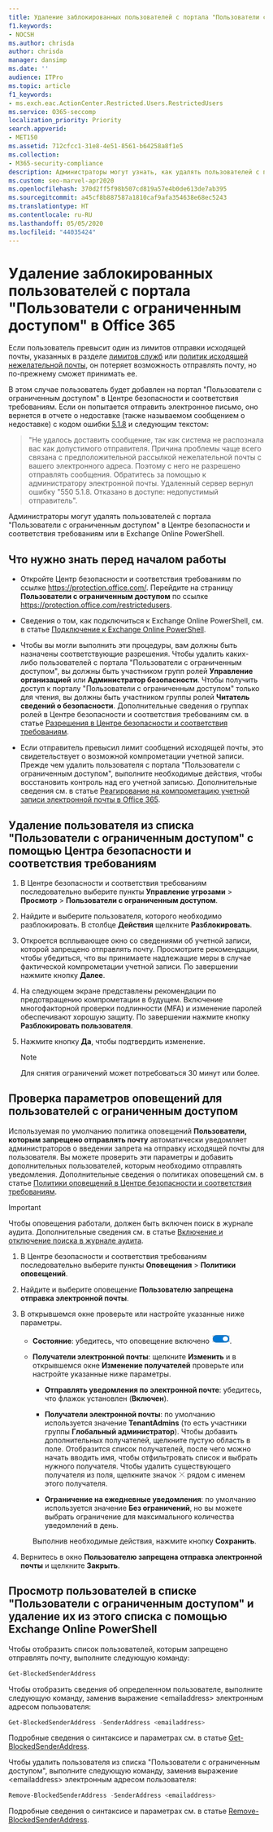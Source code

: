 ```yaml
---
title: Удаление заблокированных пользователей с портала "Пользователи с ограниченным доступом"
f1.keywords:
- NOCSH
ms.author: chrisda
author: chrisda
manager: dansimp
ms.date: ''
audience: ITPro
ms.topic: article
f1_keywords:
- ms.exch.eac.ActionCenter.Restricted.Users.RestrictedUsers
ms.service: O365-seccomp
localization_priority: Priority
search.appverid:
- MET150
ms.assetid: 712cfcc1-31e8-4e51-8561-b64258a8f1e5
ms.collection:
- M365-security-compliance
description: Администраторы могут узнать, как удалять пользователей с портала "Пользователи с ограниченным доступом" в Office 365. Пользователи попадают на портал "Пользователи с ограниченным доступом" за отправку исходящей нежелательной почты. Обычно это происходит в результате компрометации учетных записей.
ms.custom: seo-marvel-apr2020
ms.openlocfilehash: 370d2ff5f98b507cd819a57e4b0de613de7ab395
ms.sourcegitcommit: a45cf8b887587a1810caf9afa354638e68ec5243
ms.translationtype: HT
ms.contentlocale: ru-RU
ms.lasthandoff: 05/05/2020
ms.locfileid: "44035424"
---
```

# <a name="remove-blocked-users-from-the-restricted-users-portal-in-office-365"></a>Удаление заблокированных пользователей с портала "Пользователи с ограниченным доступом" в Office 365

Если пользователь превысит один из лимитов отправки исходящей почты, указанных в разделе [лимитов служб](https://docs.microsoft.com/office365/servicedescriptions/exchange-online-service-description/exchange-online-limits#sending-limits-across-office-365-options) или [политик исходящей нежелательной почты](configure-the-outbound-spam-policy.md), он потеряет возможность отправлять почту, но по-прежнему сможет принимать ее.

В этом случае пользователь будет добавлен на портал "Пользователи с ограниченным доступом" в Центре безопасности и соответствия требованиям. Если он попытается отправить электронное письмо, оно вернется в отчете о недоставке (также называемом сообщением о недоставке) с кодом ошибки [5.1.8](https://docs.microsoft.com/Exchange/mail-flow-best-practices/non-delivery-reports-in-exchange-online/fix-error-code-5-1-8-in-exchange-online) и следующим текстом:

> "Не удалось доставить сообщение, так как система не распознала вас как допустимого отправителя. Причина проблемы чаще всего связана с предположительной рассылкой нежелательной почты с вашего электронного адреса. Поэтому с него не разрешено отправлять сообщения.  Обратитесь за помощью к администратору электронной почты. Удаленный сервер вернул ошибку "550 5.1.8. Отказано в доступе: недопустимый отправитель".

Администраторы могут удалять пользователей с портала "Пользователи с ограниченным доступом" в Центре безопасности и соответствия требованиям или в Exchange Online PowerShell.

## <a name="what-do-you-need-to-know-before-you-begin"></a>Что нужно знать перед началом работы

- Откройте Центр безопасности и соответствия требованиям по ссылке <https://protection.office.com/>. Перейдите на страницу **Пользователи с ограниченным доступом** по ссылке <https://protection.office.com/restrictedusers>.

- Сведения о том, как подключиться к Exchange Online PowerShell, см. в статье [Подключение к Exchange Online PowerShell](https://docs.microsoft.com/powershell/exchange/exchange-online/connect-to-exchange-online-powershell/connect-to-exchange-online-powershell).

- Чтобы вы могли выполнить эти процедуры, вам должны быть назначены соответствующие разрешения. Чтобы удалить каких-либо пользователей с портала "Пользователи с ограниченным доступом", вы должны быть участником групп ролей **Управление организацией** или **Администратор безопасности**. Чтобы получить доступ к порталу "Пользователи с ограниченным доступом" только для чтения, вы должны быть участником группы ролей **Читатель сведений о безопасности**. Дополнительные сведения о группах ролей в Центре безопасности и соответствия требованиям см. в статье [Разрешения в Центре безопасности и соответствия требованиям](permissions-in-the-security-and-compliance-center.md).

- Если отправитель превысил лимит сообщений исходящей почты, это свидетельствует о возможной компрометации учетной записи. Прежде чем удалить пользователя с портала "Пользователи с ограниченным доступом", выполните необходимые действия, чтобы восстановить контроль над его учетной записью. Дополнительные сведения см. в статье [Реагирование на компрометацию учетной записи электронной почты в Office 365](responding-to-a-compromised-email-account.md).

## <a name="use-the-security--compliance-center-to-remove-a-user-from-the-restricted-users-list"></a>Удаление пользователя из списка "Пользователи с ограниченным доступом" с помощью Центра безопасности и соответствия требованиям

1. В Центре безопасности и соответствия требованиям последовательно выберите пункты **Управление угрозами** \> **Просмотр** \> **Пользователи с ограниченным доступом**.

2. Найдите и выберите пользователя, которого необходимо разблокировать. В столбце **Действия** щелкните **Разблокировать**.

3. Откроется всплывающее окно со сведениями об учетной записи, которой запрещено отправлять почту. Просмотрите рекомендации, чтобы убедиться, что вы принимаете надлежащие меры в случае фактической компрометации учетной записи. По завершении нажмите кнопку **Далее**.

4. На следующем экране представлены рекомендации по предотвращению компрометации в будущем. Включение многофакторной проверки подлинности (MFA) и изменение паролей обеспечивают хорошую защиту. По завершении нажмите кнопку **Разблокировать пользователя**.

5. Нажмите кнопку **Да**, чтобы подтвердить изменение.

   > [!NOTE]
   > Для снятия ограничений может потребоваться 30 минут или более.

## <a name="verify-the-alert-settings-for-restricted-users"></a>Проверка параметров оповещений для пользователей с ограниченным доступом

Используемая по умолчанию политика оповещений **Пользователи, которым запрещено отправлять почту** автоматически уведомляет администраторов о введении запрета на отправку исходящей почты для пользователя. Вы можете проверить эти параметры и добавить дополнительных пользователей, которым необходимо отправлять уведомления. Дополнительные сведения о политиках оповещений см. в статье [Политики оповещений в Центре безопасности и соответствия требованиям](../../compliance/alert-policies.md).

> [!IMPORTANT]
> Чтобы оповещения работали, должен быть включен поиск в журнале аудита. Дополнительные сведения см. в статье [Включение и отключение поиска в журнале аудита](../../compliance/turn-audit-log-search-on-or-off.md).

1. В Центре безопасности и соответствия требованиям последовательно выберите пункты **Оповещения** \> **Политики оповещений**.

2. Найдите и выберите оповещение **Пользователю запрещена отправка электронной почты**.

3. В открывшемся окне проверьте или настройте указанные ниже параметры.

   - **Состояние**: убедитесь, что оповещение включено ![Переключатель включен](../../media/963dfcd0-1765-4306-bcce-c3008c4406b9.png).

   - **Получатели электронной почты**: щелкните **Изменить** и в открывшемся окне **Изменение получателей** проверьте или настройте указанные ниже параметры.

     - **Отправлять уведомления по электронной почте**: убедитесь, что флажок установлен (**Включен**).

     - **Получатели электронной почты**: по умолчанию используется значение **TenantAdmins** (то есть участники группы **Глобальный администратор**). Чтобы добавить дополнительных получателей, щелкните пустую область в поле. Отобразится список получателей, после чего можно начать вводить имя, чтобы отфильтровать список и выбрать нужного получателя. Чтобы удалить существующего получателя из поля, щелкните значок ![Удалить](../../media/scc-remove-icon.png) рядом с именем этого получателя.

     - **Ограничение на ежедневные уведомления**: по умолчанию используется значение **Без ограничений**, но вы можете выбрать ограничение для максимального количества уведомлений в день.

     Выполнив необходимые действия, нажмите кнопку **Сохранить**.

4. Вернитесь в окно **Пользователю запрещена отправка электронной почты** и щелкните **Закрыть**.

## <a name="use-exchange-online-powershell-to-view-and-remove-users-from-the-restricted-users-list"></a>Просмотр пользователей в списке "Пользователи с ограниченным доступом" и удаление их из этого списка с помощью Exchange Online PowerShell

Чтобы отобразить список пользователей, которым запрещено отправлять почту, выполните следующую команду:

```powershell
Get-BlockedSenderAddress
```

Чтобы отобразить сведения об определенном пользователе, выполните следующую команду, заменив выражение \<emailaddress\> электронным адресом пользователя:

```powershell
Get-BlockedSenderAddress -SenderAddress <emailaddress>
```

Подробные сведения о синтаксисе и параметрах см. в статье [Get-BlockedSenderAddress](https://docs.microsoft.com/powershell/module/exchange/antispam-antimalware/get-blockedsenderaddress).

Чтобы удалить пользователя из списка "Пользователи с ограниченным доступом", выполните следующую команду, заменив выражение \<emailaddress\> электронным адресом пользователя:

```powershell
Remove-BlockedSenderAddress -SenderAddress <emailaddress>
```

Подробные сведения о синтаксисе и параметрах см. в статье [Remove-BlockedSenderAddress](https://docs.microsoft.com/powershell/module/exchange/antispam-antimalware/remove-blockedsenderaddress).
